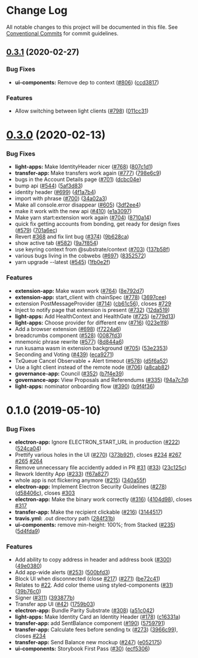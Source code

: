 # Change Log

All notable changes to this project will be documented in this file.
See [Conventional Commits](https://conventionalcommits.org) for commit guidelines.

## [0.3.1](https://github.com/paritytech/substrate-light-ui/compare/v0.3.0...v0.3.1) (2020-02-27)


### Bug Fixes

* **ui-components:** Remove dep to context ([#806](https://github.com/paritytech/substrate-light-ui/issues/806)) ([ccd3817](https://github.com/paritytech/substrate-light-ui/commit/ccd381768408f8dbf25ee0d5f014aacd0da979d5))


### Features

* Allow switching between light clients ([#798](https://github.com/paritytech/substrate-light-ui/issues/798)) ([011cc31](https://github.com/paritytech/substrate-light-ui/commit/011cc313c3572d7d435f2e25088acca7d7d19c4c))





# [0.3.0](https://github.com/paritytech/substrate-light-ui/compare/v0.1.0...v0.3.0) (2020-02-13)


### Bug Fixes

* **light-apps:** Make IdentityHeader nicer ([#768](https://github.com/paritytech/substrate-light-ui/issues/768)) ([807c1d1](https://github.com/paritytech/substrate-light-ui/commit/807c1d125c91ac5f60ead961e15853daab74f9f6))
* **transfer-app:** Make transfers work again ([#777](https://github.com/paritytech/substrate-light-ui/issues/777)) ([798e6c9](https://github.com/paritytech/substrate-light-ui/commit/798e6c96f5a15b3a615bfe83d995c13204e4323f))
* bugs in the Account Details page ([#701](https://github.com/paritytech/substrate-light-ui/issues/701)) ([dcbc04e](https://github.com/paritytech/substrate-light-ui/commit/dcbc04e5a85042f83d66908dc3a6aa9a4bdb0e6b))
* bump api ([#544](https://github.com/paritytech/substrate-light-ui/issues/544)) ([5af3d83](https://github.com/paritytech/substrate-light-ui/commit/5af3d83aabf9f0cf7ad2bcc069fc239a34a8f6d8))
* identity header ([#699](https://github.com/paritytech/substrate-light-ui/issues/699)) ([4f1a7b4](https://github.com/paritytech/substrate-light-ui/commit/4f1a7b4e6de07f0170ca441ce0ab60ff38ec6e1c))
* import with phrase ([#700](https://github.com/paritytech/substrate-light-ui/issues/700)) ([34a02a3](https://github.com/paritytech/substrate-light-ui/commit/34a02a38305ff6fc6bb58711447c18c33dee96d6))
* Make all console.error disappear ([#605](https://github.com/paritytech/substrate-light-ui/issues/605)) ([3df2ee4](https://github.com/paritytech/substrate-light-ui/commit/3df2ee43bba8bb65eda65c0879dbf4943310e1cf))
* make it work with the new api ([#410](https://github.com/paritytech/substrate-light-ui/issues/410)) ([e1a3097](https://github.com/paritytech/substrate-light-ui/commit/e1a30972683bf01ee8145e60e9a1d2e720e60886))
* Make yarn start:extension work again ([#704](https://github.com/paritytech/substrate-light-ui/issues/704)) ([8710a14](https://github.com/paritytech/substrate-light-ui/commit/8710a14c4ea3b77a6948c63df9d2f91ea12f9673))
* quick fix getting accounts from bonding, get ready for design fixes ([#579](https://github.com/paritytech/substrate-light-ui/issues/579)) ([701a6ec](https://github.com/paritytech/substrate-light-ui/commit/701a6ec03c7c048cc2854392c621c16d88d7b4b7))
* Revert [#368](https://github.com/paritytech/substrate-light-ui/issues/368) and fix lint bug ([#374](https://github.com/paritytech/substrate-light-ui/issues/374)) ([9b628ca](https://github.com/paritytech/substrate-light-ui/commit/9b628ca4f81f813237fe1fce79d4d979ebc0097d))
* show active tab ([#582](https://github.com/paritytech/substrate-light-ui/issues/582)) ([9a7f854](https://github.com/paritytech/substrate-light-ui/commit/9a7f8542a840baa33fb35b7fb5db9d2a39aeb6dd))
* use keyring context from @substrate/context ([#703](https://github.com/paritytech/substrate-light-ui/issues/703)) ([137b58f](https://github.com/paritytech/substrate-light-ui/commit/137b58f2c5d6760a3bd54ef732d75df45737f839))
* various bugs living in the cobwebs ([#697](https://github.com/paritytech/substrate-light-ui/issues/697)) ([8352572](https://github.com/paritytech/substrate-light-ui/commit/8352572f0b6513248b86a123645c84c8d70d5ce3))
* yarn upgrade --latest ([#545](https://github.com/paritytech/substrate-light-ui/issues/545)) ([1fb0e2f](https://github.com/paritytech/substrate-light-ui/commit/1fb0e2f6b779b2992ac47a36ce7d9282e6a7801f))


### Features

* **extension-app:** Make wasm work ([#764](https://github.com/paritytech/substrate-light-ui/issues/764)) ([8e792d7](https://github.com/paritytech/substrate-light-ui/commit/8e792d788e849b18b78653f2d0969cd0d478acb7))
* **extension-app:** start_client with chainSpec ([#778](https://github.com/paritytech/substrate-light-ui/issues/778)) ([3697cee](https://github.com/paritytech/substrate-light-ui/commit/3697cee7707d6d5d8a3371c4cd23c8330a934152))
* extension PostMessageProvider ([#714](https://github.com/paritytech/substrate-light-ui/issues/714)) ([cb61c56](https://github.com/paritytech/substrate-light-ui/commit/cb61c56ccfa2bbd343308f64cad5d09a9a57f214)), closes [#729](https://github.com/paritytech/substrate-light-ui/issues/729)
* Inject to notify page that extension is present ([#732](https://github.com/paritytech/substrate-light-ui/issues/732)) ([12da519](https://github.com/paritytech/substrate-light-ui/commit/12da519e38c83ea612597e9471a4b63120dbd0df))
* **light-apps:** Add HealthContext and HealthGate ([#725](https://github.com/paritytech/substrate-light-ui/issues/725)) ([e779d13](https://github.com/paritytech/substrate-light-ui/commit/e779d130c846c55ec4f610645064bb2bcf4529da))
* **light-apps:** Choose provider for different env ([#716](https://github.com/paritytech/substrate-light-ui/issues/716)) ([023e1f8](https://github.com/paritytech/substrate-light-ui/commit/023e1f82d4343b7060ba38dfe4f66eeeb3a6bc4e))
* Add a browser extension ([#698](https://github.com/paritytech/substrate-light-ui/issues/698)) ([f7224a6](https://github.com/paritytech/substrate-light-ui/commit/f7224a670a0bcf3e6ea7257fe67cd159054fa539))
* breadcrumbs component ([#528](https://github.com/paritytech/substrate-light-ui/issues/528)) ([0087fd3](https://github.com/paritytech/substrate-light-ui/commit/0087fd3491c0d30fc6beba5f72d56524f8572ad4))
* mnemonic phrase rewrite ([#577](https://github.com/paritytech/substrate-light-ui/issues/577)) ([8d844a6](https://github.com/paritytech/substrate-light-ui/commit/8d844a6ca4058f8177159b7c54682f8ed484e149))
* run kusama wasm in extension background ([#705](https://github.com/paritytech/substrate-light-ui/issues/705)) ([53e2353](https://github.com/paritytech/substrate-light-ui/commit/53e23539ebe3c0ce01a090e675ccef8e5c43722f))
* Seconding and Voting ([#439](https://github.com/paritytech/substrate-light-ui/issues/439)) ([eca9271](https://github.com/paritytech/substrate-light-ui/commit/eca9271de2a4d9fa3fb70515ddda8d9b1d5229d0))
* TxQueue Cancel Observable + Alert timeout ([#578](https://github.com/paritytech/substrate-light-ui/issues/578)) ([d5f6a52](https://github.com/paritytech/substrate-light-ui/commit/d5f6a52312ec9d2ef5e2b85ea20650b23acd5d9b))
* Use a light client instead of the remote node ([#706](https://github.com/paritytech/substrate-light-ui/issues/706)) ([a8cab82](https://github.com/paritytech/substrate-light-ui/commit/a8cab825841233ea9211d1eecfc912257ce1adc5))
* **governance-app:** Council ([#352](https://github.com/paritytech/substrate-light-ui/issues/352)) ([b7f4e39](https://github.com/paritytech/substrate-light-ui/commit/b7f4e399817d098fcfeb61d9cfebe633ca61bbdb))
* **governance-app:** View Proposals and Referendums ([#335](https://github.com/paritytech/substrate-light-ui/issues/335)) ([94a7c7d](https://github.com/paritytech/substrate-light-ui/commit/94a7c7de79df3a059ae3f3a48f510ddd8472aeb7))
* **light-apps:** nominator onboarding flow ([#390](https://github.com/paritytech/substrate-light-ui/issues/390)) ([b9f4f36](https://github.com/paritytech/substrate-light-ui/commit/b9f4f36442b38b4e8fcdb0a05b4d44f4e6f9b21d))





# 0.1.0 (2019-05-10)


### Bug Fixes

* **electron-app:** Ignore ELECTRON_START_URL in production ([#222](https://github.com/paritytech/substrate-light-ui/issues/222)) ([524ca04](https://github.com/paritytech/substrate-light-ui/commit/524ca04))
* Prettify various holes in the UI ([#270](https://github.com/paritytech/substrate-light-ui/issues/270)) ([373b92f](https://github.com/paritytech/substrate-light-ui/commit/373b92f)), closes [#234](https://github.com/paritytech/substrate-light-ui/issues/234) [#267](https://github.com/paritytech/substrate-light-ui/issues/267) [#265](https://github.com/paritytech/substrate-light-ui/issues/265) [#264](https://github.com/paritytech/substrate-light-ui/issues/264)
* Remove unnecessary file accidently added in PR [#31](https://github.com/paritytech/substrate-light-ui/issues/31) ([#33](https://github.com/paritytech/substrate-light-ui/issues/33)) ([23c125c](https://github.com/paritytech/substrate-light-ui/commit/23c125c))
* Rework Identity App ([#233](https://github.com/paritytech/substrate-light-ui/issues/233)) ([f67a827](https://github.com/paritytech/substrate-light-ui/commit/f67a827))
* whole app is not flickering anymore ([#215](https://github.com/paritytech/substrate-light-ui/issues/215)) ([340a55f](https://github.com/paritytech/substrate-light-ui/commit/340a55f))
* **electron-app:** Implement Electron Security Guidelines ([#278](https://github.com/paritytech/substrate-light-ui/issues/278)) ([d58406c](https://github.com/paritytech/substrate-light-ui/commit/d58406c)), closes [#303](https://github.com/paritytech/substrate-light-ui/issues/303)
* **electron-app:** Make the binary work correctly ([#316](https://github.com/paritytech/substrate-light-ui/issues/316)) ([4104d98](https://github.com/paritytech/substrate-light-ui/commit/4104d98)), closes [#317](https://github.com/paritytech/substrate-light-ui/issues/317)
* **transfer-app:** Make the recipient clickable ([#216](https://github.com/paritytech/substrate-light-ui/issues/216)) ([3144517](https://github.com/paritytech/substrate-light-ui/commit/3144517))
* **travis.yml:** .out directory path ([284f31b](https://github.com/paritytech/substrate-light-ui/commit/284f31b))
* **ui-components:** remove min-height: 100%; from Stacked ([#235](https://github.com/paritytech/substrate-light-ui/issues/235)) ([5d4fda9](https://github.com/paritytech/substrate-light-ui/commit/5d4fda9))


### Features

* Add ability to copy address in header and address book ([#300](https://github.com/paritytech/substrate-light-ui/issues/300)) ([49e0380](https://github.com/paritytech/substrate-light-ui/commit/49e0380))
* Add app-wide alerts ([#253](https://github.com/paritytech/substrate-light-ui/issues/253)) ([500bfd3](https://github.com/paritytech/substrate-light-ui/commit/500bfd3))
* Block UI when disconnected (close [#217](https://github.com/paritytech/substrate-light-ui/issues/217)) ([#271](https://github.com/paritytech/substrate-light-ui/issues/271)) ([be72c41](https://github.com/paritytech/substrate-light-ui/commit/be72c41))
* Relates to [#22](https://github.com/paritytech/substrate-light-ui/issues/22). Add color theme using styled-components ([#31](https://github.com/paritytech/substrate-light-ui/issues/31)) ([39b76c0](https://github.com/paritytech/substrate-light-ui/commit/39b76c0))
* Signer ([#311](https://github.com/paritytech/substrate-light-ui/issues/311)) ([393877b](https://github.com/paritytech/substrate-light-ui/commit/393877b))
* Transfer app UI ([#42](https://github.com/paritytech/substrate-light-ui/issues/42)) ([1759b03](https://github.com/paritytech/substrate-light-ui/commit/1759b03))
* **electron-app:** Bundle Parity Substrate  ([#308](https://github.com/paritytech/substrate-light-ui/issues/308)) ([a51c042](https://github.com/paritytech/substrate-light-ui/commit/a51c042))
* **light-apps:** Make Identity Card an Identity Header ([#178](https://github.com/paritytech/substrate-light-ui/issues/178)) ([c16331a](https://github.com/paritytech/substrate-light-ui/commit/c16331a))
* **transfer-app:** add SentBalance component ([#190](https://github.com/paritytech/substrate-light-ui/issues/190)) ([5759791](https://github.com/paritytech/substrate-light-ui/commit/5759791))
* **transfer-app:** Calculate fees before sending tx ([#273](https://github.com/paritytech/substrate-light-ui/issues/273)) ([3966c99](https://github.com/paritytech/substrate-light-ui/commit/3966c99)), closes [#234](https://github.com/paritytech/substrate-light-ui/issues/234)
* **transfer-app:** Send Balance new mockup ([#247](https://github.com/paritytech/substrate-light-ui/issues/247)) ([e052175](https://github.com/paritytech/substrate-light-ui/commit/e052175))
* **ui-components:** Storybook First Pass ([#30](https://github.com/paritytech/substrate-light-ui/issues/30)) ([ecf5306](https://github.com/paritytech/substrate-light-ui/commit/ecf5306))
